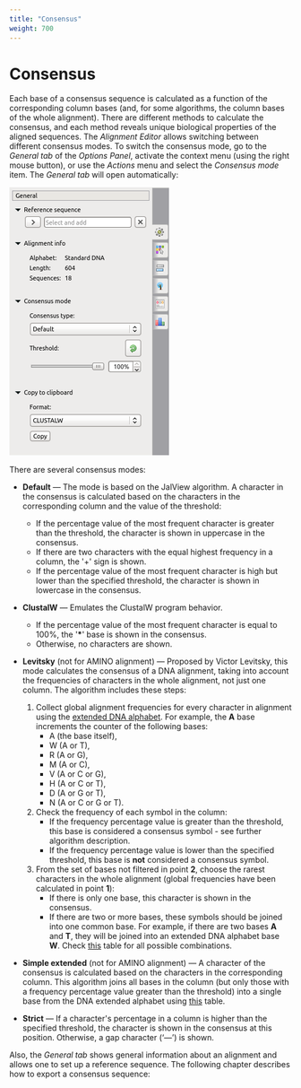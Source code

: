 ```yaml
---
title: "Consensus"
weight: 700
---
```


# Consensus

Each base of a consensus sequence is calculated as a function of the corresponding column bases (and, for some algorithms, the column bases of the whole alignment). There are different methods to calculate the consensus, and each method reveals unique biological properties of the aligned sequences. The _Alignment Editor_ allows switching between different consensus modes. To switch the consensus mode, go to the _General tab_ of the _Options Panel_, activate the context menu (using the right mouse button), or use the _Actions_ menu and select the _Consensus mode_ item. The _General tab_ will open automatically:

![](/images/65929634/65929635.png)

There are several consensus modes:

* **Default** — The mode is based on the JalView algorithm. A character in the consensus is calculated based on the characters in the corresponding column and the value of the threshold:
  * If the percentage value of the most frequent character is greater than the threshold, the character is shown in uppercase in the consensus.
  * If there are two characters with the equal highest frequency in a column, the '+' sign is shown.
  * If the percentage value of the most frequent character is high but lower than the specified threshold, the character is shown in lowercase in the consensus.
  
* **ClustalW** — Emulates the ClustalW program behavior.
  * If the percentage value of the most frequent character is equal to 100%, the '**\***' base is shown in the consensus.
  * Otherwise, no characters are shown.
  
* **Levitsky** (not for AMINO alignment) — Proposed by Victor Levitsky, this mode calculates the consensus of a DNA alignment, taking into account the frequencies of characters in the whole alignment, not just one column. The algorithm includes these steps:
  1. Collect global alignment frequencies for every character in alignment using the [extended DNA alphabet](https://en.wikipedia.org/wiki/Nucleic_acid_notation). For example, the **A** base increments the counter of the following bases:
      * A (the base itself),
      * W (A or T),
      * R (A or G),
      * M (A or C),
      * V (A or C or G),
      * H (A or C or T),
      * D (A or G or T),
      * N (A or C or G or T).
  2. Check the frequency of each symbol in the column:
      * If the frequency percentage value is greater than the threshold, this base is considered a consensus symbol - see further algorithm description.
      * If the frequency percentage value is lower than the specified threshold, this base is **not** considered a consensus symbol.
  3. From the set of bases not filtered in point **2**, choose the rarest characters in the whole alignment (global frequencies have been calculated in point **1**):
      * If there is only one base, this character is shown in the consensus.
      * If there are two or more bases, these symbols should be joined into one common base. For example, if there are two bases **A** and **T**, they will be joined into an extended DNA alphabet base **W**. Check [this](https://en.wikipedia.org/wiki/Nucleic_acid_notation#IUPAC_notation) table for all possible combinations.
      
* **Simple extended** (not for AMINO alignment) — A character of the consensus is calculated based on the characters in the corresponding column. This algorithm joins all bases in the column (but only those with a frequency percentage value greater than the threshold) into a single base from the DNA extended alphabet using [this](https://en.wikipedia.org/wiki/Nucleic_acid_notation#IUPAC_notation) table.
  
* **Strict** — If a character's percentage in a column is higher than the specified threshold, the character is shown in the consensus at this position. Otherwise, a gap character (‘—’) is shown.

Also, the _General tab_ shows general information about an alignment and allows one to set up a reference sequence. The following chapter describes how to export a consensus sequence: